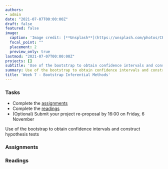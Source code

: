 ```yaml
---
authors:
- admin
date: "2021-07-07T00:00:00Z"
draft: false
featured: false
image:
  caption: 'Image credit: [**Unsplash**](https://unsplash.com/photos/CFZQ4HnWoc8)'
  focal_point: ""
  placement: 2
  preview_only: true
lastmod: "2021-07-07T00:00:00Z"
projects: []
subtitle: 'Use of the bootstrap to obtain confidence intervals and construct hypothesis tests'
summary: Use of the bootstrap to obtain confidence intervals and construct hypothesis tests
title: 'Week 7 - Bootstrap Inferential Methods'
---
```


### Tasks

- Complete the [assignments](/post/07-week/#assignments)
- Complete the [readings](/post/07-week/#readings)
- (Optional) Submit your project re-proposal by 16:00 on Friday, 6 November

Use of the bootstrap to obtain confidence intervals and construct hypothesis tests

### Assignments

### Readings

